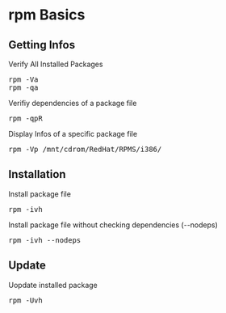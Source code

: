 # rpm Basics

## Getting Infos

Verify All Installed Packages
<pre>
rpm -Va
rpm -qa
</pre>

Verifiy dependencies of a package file
<pre>
rpm -qpR <Package>
</pre>

Display Infos of a specific package file
<pre>
rpm -Vp /mnt/cdrom/RedHat/RPMS/i386/<Package>
</pre>

## Installation 

Install package file
<pre>
rpm -ivh <Package>
</pre>

Install package file without checking dependencies (--nodeps)
<pre>
rpm -ivh --nodeps <Package>
</pre>

## Update
Uopdate installed package
<pre>
rpm -Uvh <Package>
</pre>
